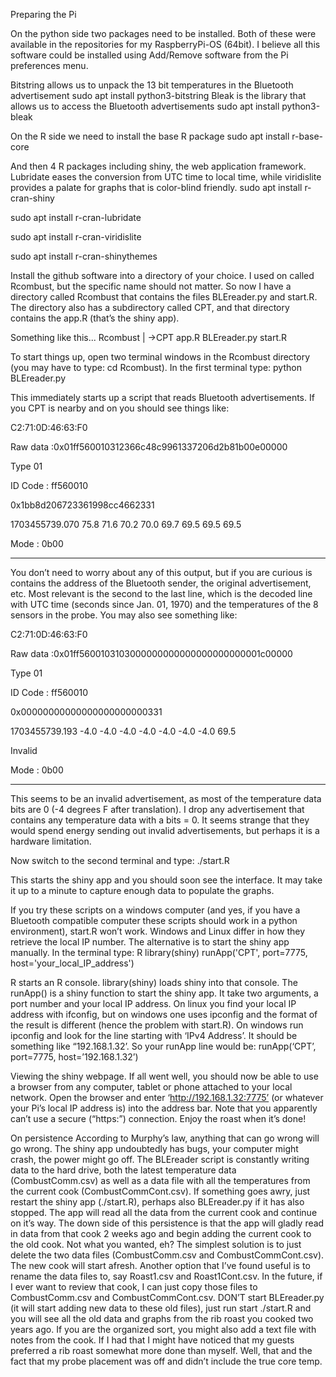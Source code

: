 Preparing the Pi

On the python side two packages need to be installed.  Both of these were available in the repositories for my RaspberryPi-OS (64bit).  I believe all this software could be installed using Add/Remove software from the Pi preferences menu.

Bitstring allows us to unpack the 13 bit temperatures in the Bluetooth advertisement
sudo apt install python3-bitstring
Bleak is the library that allows us to access the Bluetooth advertisements
sudo apt install python3-bleak

On the R side we need to install the base R package
sudo apt install r-base-core

And then 4 R packages including shiny, the web application framework.  Lubridate eases the conversion from UTC time to local time, while viridislite provides a palate for graphs that is color-blind friendly.
sudo apt install r-cran-shiny

sudo apt install r-cran-lubridate

sudo apt install r-cran-viridislite

sudo apt install r-cran-shinythemes


Install the github software into a directory of your choice.  I used on called Rcombust, but the specific name should not matter.  So now I have a directory called Rcombust that contains the files BLEreader.py and start.R.  The directory also has a subdirectory called CPT, and that directory contains the app.R (that’s the shiny app).  

Something like this...
Rcombust
     | ->CPT
             app.R
    BLEreader.py
    start.R

To start things up, open two terminal windows in the Rcombust directory (you may have to type: cd Rcombust).  In the first terminal type: 
python BLEreader.py

This immediately starts up a script that reads Bluetooth advertisements.  If you CPT is nearby and on you should see things like:

C2:71:0D:46:63:F0

Raw data :0x01ff560010312366c48c9961337206d2b81b00e00000

Type 01

ID Code : ff560010

0x1bb8d206723361998cc4662331

1703455739.070 75.8 71.6 70.2 70.0 69.7 69.5 69.5 69.5 

Mode : 0b00

-----------------------------------------------

You don’t need to worry about any of this output, but if you are curious is contains the address of the Bluetooth sender, the original advertisement, etc.  Most relevant is the second to the last line, which is the decoded line with UTC time (seconds since Jan. 01, 1970) and the temperatures of the 8 sensors in the probe.  You may also see something like:

C2:71:0D:46:63:F0

Raw data :0x01ff5600103103000000000000000000000001c00000

Type 01

ID Code : ff560010

0x00000000000000000000000331

1703455739.193 -4.0 -4.0 -4.0 -4.0 -4.0 -4.0 -4.0 69.5 

Invalid

Mode : 0b00

-----------------------------------------------
This seems to be an invalid advertisement, as most of the temperature data bits are 0 (-4 degrees F after translation).  I drop any advertisement that contains any temperature data with a bits = 0. It seems strange that they would spend energy sending out invalid advertisements, but perhaps it is a hardware limitation.  

Now switch to the second terminal and type:
./start.R

This starts the shiny app and you should soon see the interface.  It may take it up to a minute to capture enough data to populate the graphs. 

If you try these scripts on a windows computer (and yes, if you have a Bluetooth compatible computer these scripts should work in a python environment), start.R won’t work.  Windows and Linux differ in how they retrieve the local IP number.  The alternative is to start the shiny app manually.  In the terminal type:
R
library(shiny)
runApp('CPT', port=7775, host='your_local_IP_address') 

R starts an R console.  library(shiny) loads shiny into that console.  The runApp() is a shiny function to start the shiny app.  It take two arguments, a port number and your local IP address.  On linux you find your local IP address with ifconfig, but on windows one uses ipconfig and the format of the result is different (hence the problem with start.R).  On windows run ipconfig and look for the line starting with ‘IPv4 Address’.  It should be something like “192.168.1.32’.  So your runApp line would be:
runApp(‘CPT’, port=7775, host=’192.168.1.32’)

Viewing the shiny webpage.
If all went well, you should now be able to use a browser from any computer, tablet or phone attached to your local network.  Open the browser and enter ‘http://192.168.1.32:7775’ (or whatever your Pi’s local IP address is) into the address bar.  Note that you apparently can’t use a secure (“https:”) connection.  Enjoy the roast when it’s done!

On persistence
According to Murphy’s law, anything that can go wrong will go wrong.  The shiny app undoubtedly has bugs, your computer might crash, the power might go off.  The BLEreader script is constantly writing data to the hard drive,  both the latest temperature data (CombustComm.csv) as well as a data file with all the temperatures from the current cook (CombustCommCont.csv).  If something goes awry, just restart the shiny app (./start.R), perhaps also BLEreader.py if it has also stopped.  The app will read all the data from the current cook and continue on it’s way.  The down side of this persistence is that the app will gladly read in data from that cook 2 weeks ago and begin adding the current cook to the old cook.  Not what you wanted, eh?  The simplest solution is to just delete the two data files (CombustComm.csv and CombustCommCont.csv). The new cook will start afresh.  Another option that I’ve found useful is to rename the data files to, say Roast1.csv and Roast1Cont.csv.   In the future, if I ever want to review that cook, I can just copy those files to CombustComm.csv and  CombustCommCont.csv.  DON’T start BLEreader.py (it will start adding new data to these old files), just run start ./start.R and you will see all the old data and graphs from the rib roast you cooked two years ago.  If you are the organized sort, you might also add a text file with notes from the cook.  If I had that I might have noticed that my guests preferred a rib roast somewhat more done than myself.  Well, that and the fact that my probe placement was off and didn’t include the true core temp.  
